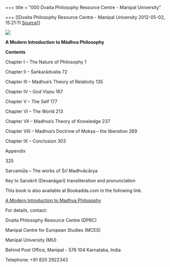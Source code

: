 +++
title = "000 Dvaita Philosophy Resource Centre - Manipal University"

+++
[[Dvaita Philosophy Resource Centre - Manipal University	2012-05-02, 15:21:11 [Source](https://groups.google.com/g/bvparishat/c/J2DhqY-w_hw)]]



![](https://groups.google.com/group/bvparishat/attach/feb5da149d156fca/image001.png?part=0.1)



**A Modern Introduction to Mādhva Philosophy**

**Contents**



Chapter I  – The Nature of Philosophy
 1

Chapter II  – Śaṅkarādvaita
 72

Chapter III  – Madhva’s Theory of Relativity
 135

Chapter IV  – God Viṣṇu
 167

Chapter V  – The Self
 177

Chapter VI  – The World
 213

Chapter VII  – Madhva’s Theory of Knowledge 
237

Chapter VIII – Madhva’s Doctrine of Mokṣa – the liberation  269

Chapter IX  – Conclusion
 303



Appendix

325

Sarvamūla – The works of Śrī Madhvācārya

Key to Sanskrit (Devanāgarī) transliteration and pronunciation



This book is also available at Bookadda.com in the following link.

[A Modern Introduction to Madhva Philosophy](http://www.bookadda.com/books/modern-introduction-madhva-philosophy-b-h-8192275914-9788192275918)



For details, contact:

Dvaita Philosophy Resource Centre (DPRC)

Manipal Centre for European Studies (MCES)

Manipal University (MU)

Behind Post Office, Manipal - 576 104 Karnataka, India

Telephone: +91 820 2922343  

